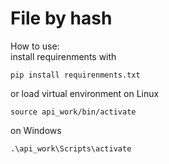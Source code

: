 # File by hash
How to use:<br />
install requirenments with
```
pip install requirenments.txt
```
or
load virtual environment
on Linux
```
source api_work/bin/activate
```
on Windows
```
.\api_work\Scripts\activate
```
